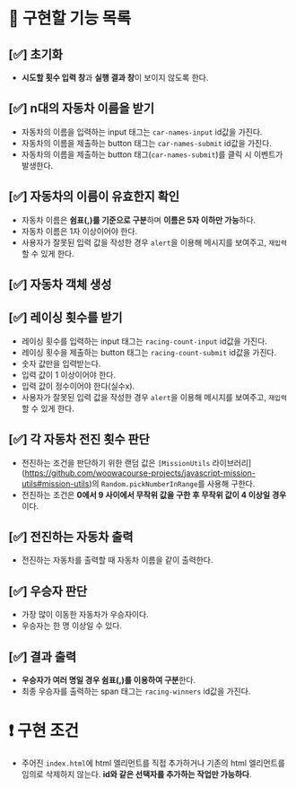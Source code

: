 # 📃 **구현할 기능 목록**

## [✅] 초기화

- **시도할 횟수 입력 창**과 **실행 결과 창**이 보이지 않도록 한다.

## [✅] n대의 자동차 이름을 받기

- 자동차의 이름을 입력하는 input 태그는 `car-names-input` id값을 가진다.
- 자동차의 이름을 제출하는 button 태그는 `car-names-submit` id값을 가진다.
- 자동차의 이름을 제출하는 button 태그(`car-names-submit`)를 클릭 시 이벤트가 발생한다.

## [✅] 자동차의 이름이 유효한지 확인

- 자동차 이름은 **쉼표(,)를 기준으로 구분**하며 **이름은 5자 이하만 가능**하다.
- 자동차 이름은 1자 이상이어야 한다.
- 사용자가 잘못된 입력 값을 작성한 경우 `alert`을 이용해 메시지를 보여주고, `재입력`할 수 있게 한다.

## [✅] 자동차 객체 생성

## [✅] 레이싱 횟수를 받기

- 레이싱 횟수를 입력하는 input 태그는 `racing-count-input` id값을 가진다.
- 레이싱 횟수을 제출하는 button 태그는 `racing-count-submit` id값을 가진다.
- 숫자 값만을 입력받는다.
- 입력 값이 1 이상이어야 한다.
- 입력 값이 정수이어야 한다(실수x).
- 사용자가 잘못된 입력 값을 작성한 경우 `alert`을 이용해 메시지를 보여주고, `재입력`할 수 있게 한다.

## [✅] 각 자동차 전진 횟수 판단

- 전진하는 조건을 판단하기 위한 랜덤 값은 `[MissionUtils` 라이브러리](https://github.com/woowacourse-projects/javascript-mission-utils#mission-utils)의 `Random.pickNumberInRange`를 사용해 구한다.
- 전진하는 조건은 **0에서 9 사이에서 무작위 값을 구한 후 무작위 값이 4 이상일 경우**이다.

## [✅] 전진하는 자동차 출력

- 전진하는 자동차를 출력할 때 자동차 이름을 같이 출력한다.

## [✅] 우승자 판단

- 가장 많이 이동한 자동차가 우승자이다.
- 우승자는 한 명 이상일 수 있다.

## [✅] 결과 출력

- **우승자가 여러 명일 경우 쉼표(,)를 이용하여 구분**한다.
- 최종 우승자를 출력하는 span 태그는 `racing-winners` id값을 가진다.

# ❗ 구현 조건

- 주어진 `index.html`에 html 엘리먼트를 직접 추가하거나 기존의 html 엘리먼트를 임의로 삭제하지 않는다. **id와 같은 선택자를 추가하는 작업만 가능하다**.

